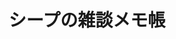 ---
layout: home

title: シープの雑談メモ帳
titleTemplate: 前端筆記&日常

hero:
  name: シープの雑談メモ帳
  text: 前端學習筆記 & 日常
  tagline: 記錄一些關於前端學習的筆記以及一些有的沒的雜談。
  image: https://raw.githubusercontent.com/vitejs/vite/main/docs/images/vite.svg
  actions:
    - theme: brand
      text: Get Started
      link: /about/
    - theme: alt
      text: View on GitHub
      link: https://github.com/SheepNDW/memochou

features:
  - icon: 💻
    title: Languages
    details: JavaScript
  - icon: 📚
    title: Frameworks
    details: Vue.js、Windi CSS、Bootstrap 5
  - icon: 🛠️
    title: Tools
    details: Vite、Webpack
---